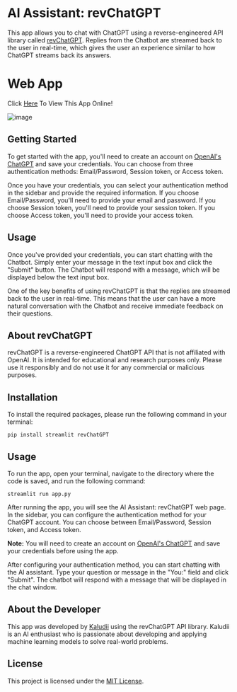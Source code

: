 
# AI Assistant: revChatGPT

This app allows you to chat with ChatGPT using a reverse-engineered API library called [revChatGPT](https://github.com/acheong08/ChatGPT). Replies from the Chatbot are streamed back to the user in real-time, which gives the user an experience similar to how ChatGPT streams back its answers.

# Web App
Click [Here](https://huggingface.co/spaces/Kaludi/AI-Assistant-revChatGPT_App "Here") To View This App Online!

![image](https://user-images.githubusercontent.com/63890666/221444762-a894a5f5-c400-4fc8-8f69-9358a2adb9e0.png)

## Getting Started

To get started with the app, you'll need to create an account on [OpenAI's ChatGPT](https://chat.openai.com/) and save your credentials. You can choose from three authentication methods: Email/Password, Session token, or Access token.

Once you have your credentials, you can select your authentication method in the sidebar and provide the required information. If you choose Email/Password, you'll need to provide your email and password. If you choose Session token, you'll need to provide your session token. If you choose Access token, you'll need to provide your access token.

## Usage

Once you've provided your credentials, you can start chatting with the Chatbot. Simply enter your message in the text input box and click the "Submit" button. The Chatbot will respond with a message, which will be displayed below the text input box.

One of the key benefits of using revChatGPT is that the replies are streamed back to the user in real-time. This means that the user can have a more natural conversation with the Chatbot and receive immediate feedback on their questions.

## About revChatGPT

revChatGPT is a reverse-engineered ChatGPT API that is not affiliated with OpenAI. It is intended for educational and research purposes only. Please use it responsibly and do not use it for any commercial or malicious purposes.

## Installation

To install the required packages, please run the following command in your terminal:

`pip install streamlit revChatGPT` 

## Usage

To run the app, open your terminal, navigate to the directory where the code is saved, and run the following command:

`streamlit run app.py` 

After running the app, you will see the AI Assistant: revChatGPT web page. In the sidebar, you can configure the authentication method for your ChatGPT account. You can choose between Email/Password, Session token, and Access token.

**Note:** You will need to create an account on [OpenAI's ChatGPT](https://chat.openai.com/) and save your credentials before using the app.

After configuring your authentication method, you can start chatting with the AI assistant. Type your question or message in the "You:" field and click "Submit". The chatbot will respond with a message that will be displayed in the chat window.

## About the Developer

This app was developed by [Kaludii](https://github.com/Kaludii) using the revChatGPT API library. Kaludii is an AI enthusiast who is passionate about developing and applying machine learning models to solve real-world problems.

## License

This project is licensed under the [MIT License](https://github.com/Kaludii/revChatGPT-streamlit-app/blob/main/LICENSE).


